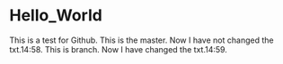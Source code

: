 # Hello_World
This is a test for Github.
This is the master.
Now I have not changed the txt.14:58.
This is branch.
Now I have changed the txt.14:59.
